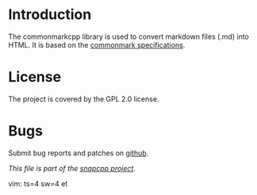 
# Introduction

The commonmarkcpp library is used to convert markdown files (.md) into HTML.
It is based on the [commonmark specifications](https://spec.commonmark.org/).


# License

The project is covered by the GPL 2.0 license.


# Bugs

Submit bug reports and patches on
[github](https://github.com/m2osw/commonmarkcpp/issues).


_This file is part of the [snapcpp project](https://snapwebsites.org/)._

vim: ts=4 sw=4 et
